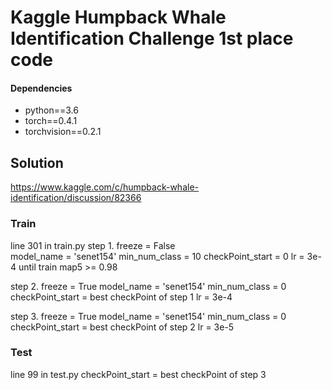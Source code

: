 # Kaggle Humpback Whale Identification Challenge  1st place code


#### Dependencies
- python==3.6
- torch==0.4.1
- torchvision==0.2.1


## Solution
https://www.kaggle.com/c/humpback-whale-identification/discussion/82366



### Train
line 301 in train.py
step 1.
        freeze = False \
        model_name = 'senet154'
        min_num_class = 10
        checkPoint_start = 0
        lr = 3e-4
        until train map5 >= 0.98

step 2.
        freeze = True
        model_name = 'senet154'
        min_num_class = 0
        checkPoint_start = best checkPoint of step 1
        lr = 3e-4

step 3.
        freeze = True
        model_name = 'senet154'
        min_num_class = 0
        checkPoint_start = best checkPoint of step 2
        lr = 3e-5

### Test
line 99 in test.py
       checkPoint_start = best checkPoint of step 3

